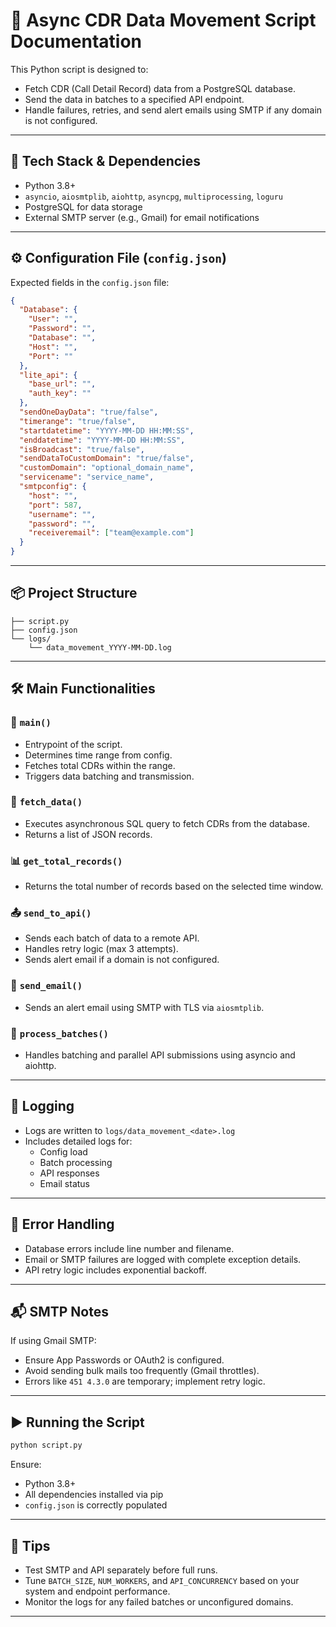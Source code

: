 
# 📄 **Async CDR Data Movement Script Documentation**

This Python script is designed to:
- Fetch CDR (Call Detail Record) data from a PostgreSQL database.
- Send the data in batches to a specified API endpoint.
- Handle failures, retries, and send alert emails using SMTP if any domain is not configured.

---

## 🧰 **Tech Stack & Dependencies**
- Python 3.8+
- `asyncio`, `aiosmtplib`, `aiohttp`, `asyncpg`, `multiprocessing`, `loguru`
- PostgreSQL for data storage
- External SMTP server (e.g., Gmail) for email notifications

---

## ⚙️ **Configuration File (`config.json`)**
Expected fields in the `config.json` file:

```json
{
  "Database": {
    "User": "",
    "Password": "",
    "Database": "",
    "Host": "",
    "Port": ""
  },
  "lite_api": {
    "base_url": "",
    "auth_key": ""
  },
  "sendOneDayData": "true/false",
  "timerange": "true/false",
  "startdatetime": "YYYY-MM-DD HH:MM:SS",
  "enddatetime": "YYYY-MM-DD HH:MM:SS",
  "isBroadcast": "true/false",
  "sendDataToCustomDomain": "true/false",
  "customDomain": "optional_domain_name",
  "servicename": "service_name",
  "smtpconfig": {
    "host": "",
    "port": 587,
    "username": "",
    "password": "",
    "receiveremail": ["team@example.com"]
  }
}
```

---

## 📦 **Project Structure**
```
├── script.py
├── config.json
└── logs/
    └── data_movement_YYYY-MM-DD.log
```

---

## 🛠️ **Main Functionalities**

### 🔄 `main()`
- Entrypoint of the script.
- Determines time range from config.
- Fetches total CDRs within the range.
- Triggers data batching and transmission.

### 🧠 `fetch_data()`
- Executes asynchronous SQL query to fetch CDRs from the database.
- Returns a list of JSON records.

### 📊 `get_total_records()`
- Returns the total number of records based on the selected time window.

### 📤 `send_to_api()`
- Sends each batch of data to a remote API.
- Handles retry logic (max 3 attempts).
- Sends alert email if a domain is not configured.

### 📧 `send_email()`
- Sends an alert email using SMTP with TLS via `aiosmtplib`.

### 🧪 `process_batches()`
- Handles batching and parallel API submissions using asyncio and aiohttp.

---

## 🚨 **Logging**
- Logs are written to `logs/data_movement_<date>.log`
- Includes detailed logs for:
  - Config load
  - Batch processing
  - API responses
  - Email status

---

## 🐞 **Error Handling**
- Database errors include line number and filename.
- Email or SMTP failures are logged with complete exception details.
- API retry logic includes exponential backoff.

---

## 📬 **SMTP Notes**
If using Gmail SMTP:
- Ensure App Passwords or OAuth2 is configured.
- Avoid sending bulk mails too frequently (Gmail throttles).
- Errors like `451 4.3.0` are temporary; implement retry logic.

---

## ▶️ **Running the Script**

```bash
python script.py
```

Ensure:
- Python 3.8+
- All dependencies installed via pip
- `config.json` is correctly populated

---

## 📌 **Tips**
- Test SMTP and API separately before full runs.
- Tune `BATCH_SIZE`, `NUM_WORKERS`, and `API_CONCURRENCY` based on your system and endpoint performance.
- Monitor the logs for any failed batches or unconfigured domains.

---
